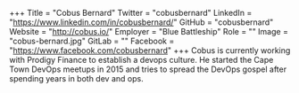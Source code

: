 +++
Title = "Cobus Bernard"
Twitter = "cobusbernard"
LinkedIn = "https://www.linkedin.com/in/cobusbernard/"
GitHub = "cobusbernard"
Website = "http://cobus.io/"
Employer = "Blue Battleship"
Role = ""
Image = "cobus-bernard.jpg"
GitLab = ""
Facebook = "https://www.facebook.com/cobusbernard"
+++
Cobus is currently working with Prodigy Finance to establish a devops culture. He started the Cape Town DevOps meetups in 2015 and tries to spread the DevOps gospel after spending years in both dev and ops.